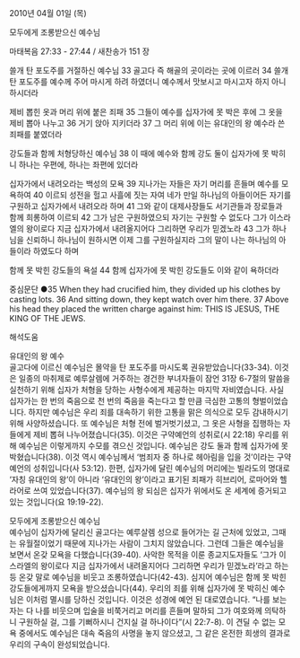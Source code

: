 2010년 04월 01일 (목)

모두에게 조롱받으신 예수님



마태복음 27:33 - 27:44 / 새찬송가 151 장


쓸개 탄 포도주를 거절하신 예수님
33 골고다 즉 해골의 곳이라는 곳에 이르러 34 쓸개 탄 포도주를 예수께 주어 마시게 하려 하였더니 예수께서 맛보시고 마시고자 하지 아니하시더라 

제비 뽑힌 옷과 머리 위에 붙은 죄패
35 그들이 예수를 십자가에 못 박은 후에 그 옷을 제비 뽑아 나누고 36 거기 앉아 지키더라 37 그 머리 위에 이는 유대인의 왕 예수라 쓴 죄패를 붙였더라 

강도들과 함께 처형당하신 예수님
38 이 때에 예수와 함께 강도 둘이 십자가에 못 박히니 하나는 우편에, 하나는 좌편에 있더라 

십자가에서 내려오라는 백성의 모욕
39 지나가는 자들은 자기 머리를 흔들며 예수를 모욕하여 40 이르되 성전을 헐고 사흘에 짓는 자여 네가 만일 하나님의 아들이어든 자기를 구원하고 십자가에서 내려오라 하며 41 그와 같이 대제사장들도 서기관들과 장로들과 함께 희롱하여 이르되 42 그가 남은 구원하였으되 자기는 구원할 수 없도다 그가 이스라엘의 왕이로다 지금 십자가에서 내려올지어다 그리하면 우리가 믿겠노라 43 그가 하나님을 신뢰하니 하나님이 원하시면 이제 그를 구원하실지라 그의 말이 나는 하나님의 아들이라 하였도다 하며 

함께 못 박힌 강도들의 욕설
44 함께 십자가에 못 박힌 강도들도 이와 같이 욕하더라  

중심문단 ●35 When they had crucified him, they divided up his clothes by casting lots. 36 And sitting down, they kept watch over him there. 37 Above his head they placed the written charge against him: THIS IS JESUS, THE KING OF THE JEWS.

해석도움





유대인의 왕 예수  
골고다에 이르신 예수님은 몰약을 탄 포도주를 마시도록 권유받았습니다(33-34). 이것은 일종의 마취제로 예루살렘에 거주하는 경건한 부녀자들이 잠언 31장 6-7절의 말씀을 실천하기 위해 십자가 처형을 당하는 사형수에게 제공하는 마지막 자비였습니다. 사실 십자가는 한 번의 죽음으로 천 번의 죽음을 죽는다고 할 만큼 극심한 고통의 형벌이었습니다. 하지만 예수님은 우리 죄를 대속하기 위한 고통을 맑은 의식으로 모두 감내하시기 위해 사양하셨습니다. 또 예수님은 처형 전에 벌거벗기셨고, 그 옷은 사형을 집행하는 자들에게 제비 뽑혀 나누어졌습니다(35). 이것은 구약예언의 성취로(시 22:18) 우리를 위해 예수님은 이렇게까지 수모를 겪으신 것입니다. 예수님은 강도 둘과 함께 십자가에 못 박혔습니다(38). 이것 역시 예수님께서 ‘범죄자 중 하나로 헤아림을 입을 것’이라는 구약 예언의 성취입니다(사 53:12). 한편, 십자가에 달린 예수님의 머리에는 빌라도의 명대로 ‘자칭 유대인의 왕’이 아니라 ‘유대인의 왕’이라고 표기된 죄패가 히브리어, 로마어와 헬라어로 쓰여 있었습니다(37). 예수님의 왕 되심은 십자가 위에서도 온 세계에 증거되고 있는 것입니다(요 19:19-22).

모두에게 조롱받으신 예수님  
예수님이 십자가에 달리신 골고다는 예루살렘 성으로 들어가는 길 근처에 있었고, 그때는 유월절이었기 때문에 지나가는 사람이 그치지 않았습니다. 그런데 그들은 예수님을 보면서 온갖 모욕을 다했습니다(39-40). 사악한 목적을 이룬 종교지도자들도 ‘그가 이스라엘의 왕이로다 지금 십자가에서 내려올지어다 그리하면 우리가 믿겠노라’라고 하는 등 온갖 말로 예수님을 비웃고 조롱하였습니다(42-43). 심지어 예수님은 함께 못 박힌 강도들에게까지 모욕을 받으셨습니다(44). 우리의 죄를 위해 십자가에 못 박히신 예수님은 이처럼 멸시를 당하신 것입니다. 이것은 성경에 예언 된 대로였습니다. “나를 보는 자는 다 나를 비웃으며 입술을 비쭉거리고 머리를 흔들며 말하되 그가 여호와께 의탁하니 구원하실 걸, 그를 기뻐하시니 건지실 걸 하나이다”(시 22:7-8). 이 견딜 수 없는 모욕 중에서도 예수님은 대속 죽음의 사명을 놓지 않으셨고, 그 같은 온전한 희생의 결과로 우리의 구속이 완성되었습니다.
